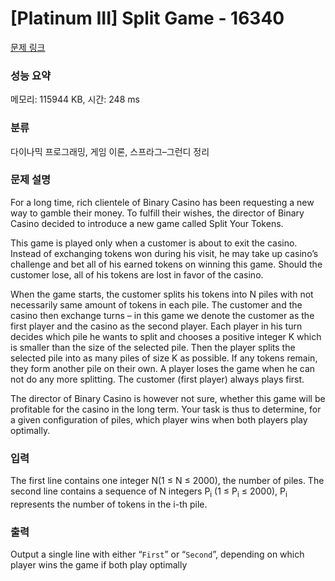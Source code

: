# [Platinum III] Split Game - 16340 

[문제 링크](https://www.acmicpc.net/problem/16340) 

### 성능 요약

메모리: 115944 KB, 시간: 248 ms

### 분류

다이나믹 프로그래밍, 게임 이론, 스프라그–그런디 정리

### 문제 설명

<p>For a long time, rich clientele of Binary Casino has been requesting a new way to gamble their money. To fulfill their wishes, the director of Binary Casino decided to introduce a new game called Split Your Tokens.</p>

<p>This game is played only when a customer is about to exit the casino. Instead of exchanging tokens won during his visit, he may take up casino’s challenge and bet all of his earned tokens on winning this game. Should the customer lose, all of his tokens are lost in favor of the casino.</p>

<p>When the game starts, the customer splits his tokens into N piles with not necessarily same amount of tokens in each pile. The customer and the casino then exchange turns – in this game we denote the customer as the first player and the casino as the second player. Each player in his turn decides which pile he wants to split and chooses a positive integer K which is smaller than the size of the selected pile. Then the player splits the selected pile into as many piles of size K as possible. If any tokens remain, they form another pile on their own. A player loses the game when he can not do any more splitting. The customer (first player) always plays first.</p>

<p>The director of Binary Casino is however not sure, whether this game will be profitable for the casino in the long term. Your task is thus to determine, for a given configuration of piles, which player wins when both players play optimally.</p>

### 입력 

 <p>The first line contains one integer N(1 ≤ N ≤ 2000), the number of piles. The second line contains a sequence of N integers P<sub>i</sub> (1 ≤ P<sub>i</sub> ≤ 2000), P<sub>i</sub> represents the number of tokens in the i-th pile.</p>

### 출력 

 <p>Output a single line with either “<code>First</code>” or “<code>Second</code>”, depending on which player wins the game if both play optimally</p>

